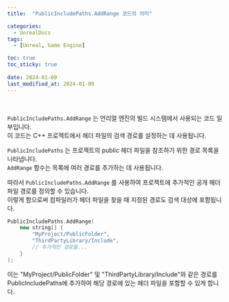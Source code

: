 ```yaml
---
title:  "PublicIncludePaths.AddRange 코드의 의미"

categories:
  - UnrealDocs
tags:
  - [Unreal, Game Engine]

toc: true
toc_sticky: true
 
date: 2024-01-09
last_modified_at: 2024-01-09
---
```


<br>



`PublicIncludePaths.AddRange` 는 언리얼 엔진의 빌드 시스템에서 사용되는 코드 일부입니다.  
이 코드는 C++ 프로젝트에서 헤더 파일의 검색 경로를 설정하는 데 사용됩니다.  

`PublicIncludePaths` 는 프로젝트의 public 헤더 파일을 참조하기 위한 경로 목록을 나타냅니다.  
`AddRange` 함수는 목록에 여러 경로를 추가하는 데 사용됩니다.  

따라서 `PublicIncludePaths.AddRange` 를 사용하여 프로젝트에 추가적인 공개 헤더 파일 경로를 정의할 수 있습니다.  
이렇게 함으로써 컴파일러가 헤더 파일을 찾을 때 지정된 경로도 검색 대상에 포함됩니다.  


```cpp
PublicIncludePaths.AddRange(
    new string[] {
        "MyProject/PublicFolder",
        "ThirdPartyLibrary/Include",
        // 추가적인 경로들...
    }
);
```

이는 "MyProject/PublicFolder" 및 "ThirdPartyLibrary/Include"와 같은 경로를  
PublicIncludePaths에 추가하여 해당 경로에 있는 헤더 파일을 포함할 수 있게 합니다.